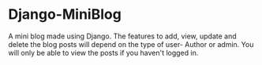 # Django-MiniBlog
A mini blog made using Django. 
The features to add, view, update and delete the blog posts will depend on the type of user- Author or admin.
You will only be able to view the posts if you haven't logged in.
